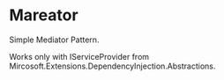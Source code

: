 # Mareator

Simple Mediator Pattern.

Works only with IServiceProvider from Mircosoft.Extensions.DependencyInjection.Abstractions.